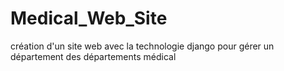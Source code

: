 # Medical_Web_Site
création d'un site web avec la technologie django pour gérer un département des départements médical
